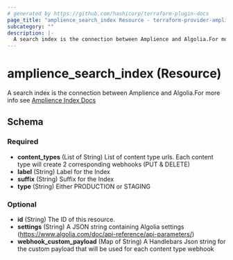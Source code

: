 ```yaml
---
# generated by https://github.com/hashicorp/terraform-plugin-docs
page_title: "amplience_search_index Resource - terraform-provider-amplience"
subcategory: ""
description: |-
  A search index is the connection between Amplience and Algolia.For more info see Amplience Index Docs https://amplience.com/docs/development/search-indexes/readme.html
---
```


# amplience_search_index (Resource)

A search index is the connection between Amplience and Algolia.For more info see [Amplience Index Docs](https://amplience.com/docs/development/search-indexes/readme.html)



<!-- schema generated by tfplugindocs -->
## Schema

### Required

- **content_types** (List of String) List of content type urls. Each content type will create 2 corresponding webhooks (PUT & DELETE)
- **label** (String) Label for the Index
- **suffix** (String) Suffix for the Index
- **type** (String) Either PRODUCTION or STAGING

### Optional

- **id** (String) The ID of this resource.
- **settings** (String) A JSON string containing Algolia settings (https://www.algolia.com/doc/api-reference/api-parameters/)
- **webhook_custom_payload** (Map of String) A Handlebars Json string for the custom payload that will be used for each content type webhook


